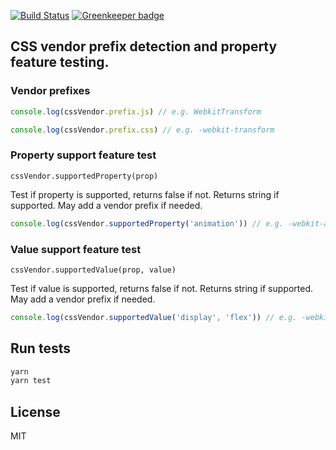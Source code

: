 [![Build Status](https://travis-ci.org/cssinjs/css-vendor.svg?branch=master)](https://travis-ci.org/cssinjs/css-vendor) [![Greenkeeper badge](https://badges.greenkeeper.io/cssinjs/css-vendor.svg)](https://greenkeeper.io/)

## CSS vendor prefix detection and property feature testing.

### Vendor prefixes

```javascript
console.log(cssVendor.prefix.js) // e.g. WebkitTransform

console.log(cssVendor.prefix.css) // e.g. -webkit-transform
```

### Property support feature test

`cssVendor.supportedProperty(prop)`

Test if property is supported, returns false if not. Returns string if supported. May add a vendor prefix if needed.

```javascript
console.log(cssVendor.supportedProperty('animation')) // e.g. -webkit-animation
```

### Value support feature test

`cssVendor.supportedValue(prop, value)`

Test if value is supported, returns false if not. Returns string if supported. May add a vendor prefix if needed.

```javascript
console.log(cssVendor.supportedValue('display', 'flex')) // e.g. -webkit-flex
```

## Run tests

```bash
yarn
yarn test
```

## License

MIT
